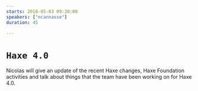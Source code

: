 ```yaml
---
starts: 2018-05-03 09:30:00
speakers: ["ncannasse"]
duration: 45

---
```


# `Haxe 4.0`

Nicolas will give an update of the recent Haxe changes, Haxe Foundation activities and talk about things that the team have been working on for Haxe 4.0.